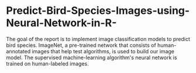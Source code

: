 # Predict-Bird-Species-Images-using-Neural-Network-in-R-
The goal of the report is to implement image classification models to predict bird species. ImageNet, a pre-trained network that consists of human-annotated images that help test algorithms, is used to build our image model. The supervised machine-learning algorithm's neural network is trained on human-labeled images.
